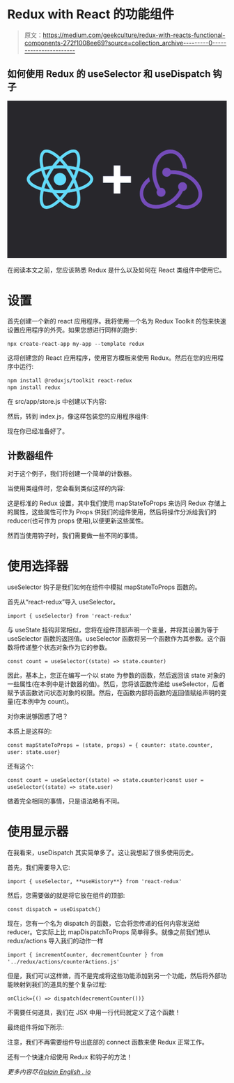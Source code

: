 # Redux with React 的功能组件

> 原文：<https://medium.com/geekculture/redux-with-reacts-functional-components-272f1008ee69?source=collection_archive---------0----------------------->

## 如何使用 Redux 的 useSelector 和 useDispatch 钩子

![](img/88273c5b489e9dfddf6a6442cc1b9337.png)

在阅读本文之前，您应该熟悉 Redux 是什么以及如何在 React 类组件中使用它。

# 设置

首先创建一个新的 react 应用程序。我将使用一个名为 Redux Toolkit 的包来快速设置应用程序的外壳。如果您想进行同样的跑步:

```
npx create-react-app my-app --template redux
```

这将创建您的 React 应用程序，使用官方模板来使用 Redux。然后在您的应用程序中运行:

```
npm install @reduxjs/toolkit react-redux
npm install redux
```

在 src/app/store.js 中创建以下内容:

然后，转到 index.js，像这样包装您的应用程序组件:

现在你已经准备好了。

## 计数器组件

对于这个例子，我们将创建一个简单的计数器。

当使用类组件时，您会看到类似这样的内容:

这是标准的 Redux 设置，其中我们使用 mapStateToProps 来访问 Redux 存储上的属性，这些属性可作为 Props 供我们的组件使用，然后将操作分派给我们的 reducer(也可作为 props 使用),以便更新这些属性。

然而当使用钩子时，我们需要做一些不同的事情。

# 使用选择器

useSelector 钩子是我们如何在组件中模拟 mapStateToProps 函数的。

首先从“react-redux”导入 useSelector。

```
import { useSelector} from 'react-redux'
```

与 useState 挂钩非常相似，您将在组件顶部声明一个变量，并将其设置为等于 useSelector 函数的返回值。useSelector 函数将另一个函数作为其参数。这个函数将传递整个状态对象作为它的参数。

```
const count = useSelector((state) => state.counter)
```

因此，基本上，您正在编写一个以 state 为参数的函数，然后返回该 state 对象的一些属性(在本例中是计数器的值)。然后，您将该函数传递给 useSelector，后者赋予该函数访问状态对象的权限。然后，在函数内部将函数的返回值赋给声明的变量(在本例中为 count)。

对你来说够困惑了吧？

本质上是这样的:

```
const mapStateToProps = (state, props) = { counter: state.counter, user: state.user}
```

还有这个:

```
const count = useSelector((state) => state.counter)const user = useSelector((state) => state.user)
```

做着完全相同的事情，只是语法略有不同。

# 使用显示器

在我看来，useDispatch 其实简单多了。这让我想起了很多使用历史。

首先，我们需要导入它:

```
import { useSelector, **useHistory**} from 'react-redux'
```

然后，您需要做的就是将它放在组件的顶部:

```
const dispatch = useDispatch()
```

现在，您有一个名为 dispatch 的函数，它会将您传递的任何内容发送给 reducer。它实际上比 mapDispatchToProps 简单得多。就像之前我们想从 redux/actions 导入我们的动作一样

```
import { incrementCounter, decrementCounter } from '../redux/actions/counterActions.js'
```

但是，我们可以这样做，而不是完成将这些功能添加到另一个功能，然后将外部功能映射到我们的道具的整个复杂过程:

```
onClick={() => dispatch(decrementCounter())}
```

不需要任何道具，我们在 JSX 中用一行代码就定义了这个函数！

最终组件将如下所示:

注意，我们不再需要组件导出底部的 connect 函数来使 Redux 正常工作。

还有一个快速介绍使用 Redux 和钩子的方法！

*更多内容尽在*[*plain English . io*](http://plainenglish.io/)